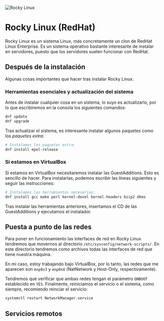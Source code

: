 ![Rocky Linux](https://img.shields.io/badge/Rocky%20Linux-35BF5C?style=for-the-badge&logo=redhat&logoColor=white)

# Rocky Linux (RedHat)

Rocky Linux es un sistema Linux, más concretamente un clon de RedHat Linux Enterprise. Es un sistema operativo bastante interesante de instalar en servidores, puesto que los servidores suelen funcionar con RedHat.

## Después de la instalación

Algunas cosas importantes que hacer tras instalar Rocky Linux.

### Herramientas esenciales y actualización del sistema

Antes de instalar cualquier cosa en un sistema, lo suyo es actualizarlo, por lo que escribiremos en la consola los siguientes comandos:

```bash
dnf update
dnf upgrade
```

Tras actualizar el sistema, es interesante instalar algunos paquetes como los _paquetes extra_:

```bash
# Instalamos los paquetes extra:
dnf install epel-release
```

### Si estamos en VirtualBox

Si estamos en VirtualBox necesitaremos instalar las GuestAdditions. Esto es sencillo de hacer. Para instalarlas, podemos escribir las líneas siguientes y seguir las instrucciones:

```bash
# Instalamos las herramientas necesarias:
dnf install gcc make perl kernel-devel kernel-headers bzip2 dkms
```

Tras instalar las herramientas anteriores, insertamos el CD de las GuestAdditions y ejecutamos el instalador.

## Puesta a punto de las redes

Para poner en funcionamiento las interfaces de red en Rocky Linux tendremos que movernos al directorio ```/etc/sysconfig/network-scripts/```. En este directorio tendremos como archivos todas las interfaces de red que tiene nuestra máquina.

En mi caso, estoy trabajando bajo VirtualBox, por lo tanto, las redes que me aparecen son ```enp0s3``` y ```enp0s6``` (NatNetwork y Host-Only, respectivamente).

Tendremos que verificar que ambas redes tengan el parámetro ```ONBOOT``` establecido en ```YES```. Finalmente, reiniciamos el servicio o el sistema, como siempre, recomiendo reinciar el servicio: 

```bash
systemctl restart NetworkManager.service
```

## Servicios remotos